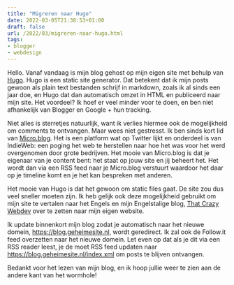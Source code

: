 ```yaml
---
title: "Migreren naar Hugo"
date: 2022-03-05T21:38:53+01:00
draft: false
url: /2022/03/migreren-naar-hugo.html
tags:
- blogger
- webdesign
---
```


Hello. Vanaf vandaag is mijn blog gehost op mijn eigen site met behulp van [Hugo](https://gohugo.io). Hugo is een static site generator. Dat betekent dat ik mijn posts gewoon als plain text bestanden schrijf in markdown, zoals ik al sinds een jaar doe, en Hugo dat dan automatisch omzet in HTML en publiceerd naar mijn site. Het voordeel? Ik hoef er veel minder voor te doen, en ben niet afhankelijk van Blogger en Google + hun tracking.

Niet alles is sterretjes natuurlijk, want ik verlies hiermee ook de mogelijkheid om comments te ontvangen. Maar wees niet gestresst. Ik ben sinds kort lid van [Micro.blog](https://micro.blog). Het is een platform wat op Twitter lijkt en onderdeel is van IndieWeb: een poging het web te herstellen naar hoe het was voor het werd overgenomen door grote bedrijven. Het mooie van Micro.blog is dat je eigenaar van je content bent: het staat op jouw site en jij beheert het. Het wordt dan via een RSS feed naar je Micro.blog verstuurt waardoor het daar op je timeline komt en je het kan bespreken met anderen.

Het mooie van Hugo is dat het gewoon om static files gaat. De site zou dus veel sneller moeten zijn. Ik heb gelijk ook deze mogelijkheid gebruikt om mijn site te vertalen naar het Engels en mijn Engelstalige blog, [That Crazy Webdev](https://blog.geheimesite.nl/en) over te zetten naar mijn eigen website.

Ik update binnenkort mijn blog zodat je automatisch naar het nieuwe domein, <https://blog.geheimesite.nl>, wordt geredirect. Ik zal ook de Follow.it feed overzetten naar het nieuwe domein. Let even op dat als je dit via een RSS reader leest, je de moet RSS feed updaten naar <https://blog.geheimesite.nl/index.xml> om posts te blijven ontvangen.

Bedankt voor het lezen van mijn blog, en ik hoop jullie weer te zien aan de andere kant van het wormhole!
